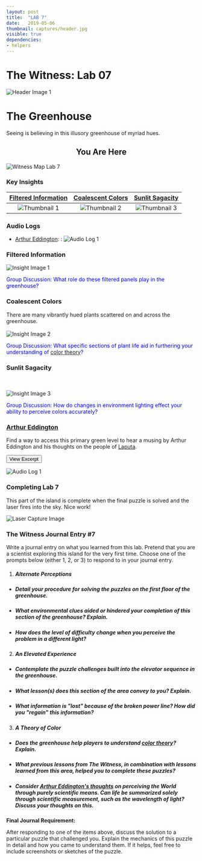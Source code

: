 ```yaml
---
layout: post
title:  "LAB 7"
date:   2019-05-06
thumbnail: captures/header.jpg
visible: true
dependencies:
- helpers
---
```


# **The Witness: Lab 07**

![Header Image 1](captures/header.jpg#header)
# The Greenhouse

Seeing is believing in this illusory greenhouse of myriad hues.

## <center>You Are Here</center>

![Witness Map Lab 7](captures/Witness_Map_Lab7.jpg#capture)

### Key Insights

| [Filtered Information](#filtered-information) | [Coalescent Colors](#coalescent-colors) | [Sunlit Sagacity](#sunlit-sagacity) |
|:-:|:-:|:-:|
|![Thumbnail 1](captures/insight_1.jpg#thumbnail)| ![Thumbnail 2](captures/insight_2.jpg#thumbnail)| ![Thumbnail 3](captures/insight_3.jpg#thumbnail)|

### Audio Logs

- [Arthur Eddington](#arthur-eddington):
: ![Audio Log 1](captures/audio_log_1.jpg#audio_log)

### Filtered Information

![Insight Image 1](captures/insight_1.jpg#capture)

<span style="color: blue">Group Discussion: What role do these filtered panels play in the greenhouse?</span>

### Coalescent Colors
There are many vibrantly hued plants scattered on and across the greenhouse.
<br><br>
![Insight Image 2](captures/insight_2.jpg#capture)

<span style="color: blue">Group Discussion: What specific sections of plant life aid in furthering your understanding of [color theory](https://colormatters.com/color-and-design/basic-color-theory)?</span>

### Sunlit Sagacity
<br><br>
![Insight Image 3](captures/insight_3.jpg#capture)

<span style="color: blue">Group Discussion: How do changes in environment lighting effect your ability to perceive colors accurately?</span>

### [Arthur Eddington](https://psychology.fas.harvard.edu/people/b-f-skinner)

Find a way to access this primary green level to hear a musing by Arthur Eddington and his thoughts on the people of [Laputa](https://en.wikipedia.org/wiki/Laputa).

<button onclick="collapseExcerpt1()">View Excerpt</button>

<div id="excerpt1" style="display:none">
As scientists, we realise that colour is merely a question
of the wavelengths of aethereal vibrations,

but that does not seem to have dispelled the feeling
that eyes which reflect light near wavelength 4800
are a subject for rhapsody

whilst those which reflect wavelength 5300
are left unsung.

We have not yet reached the practice of the Laputans, who,
“if they would, for example, praise the beauty of a
woman, or any other animal,

they describe it by rhombs, circles,
parallelograms, ellipses, and other geometrical terms.”

The materialist who is convinced that all phenomena
arise from electrons and quanta and the like
controlled by mathematical formulae,

must presumably hold the belief
that his wife is a rather elaborate differential equation,

but he is probably tactful enough
not to obtrude this opinion in domestic life.

If this kind of scientific dissection
is felt to be inadequate and irrelevant
in ordinary personal relationships,

it is surely out of place
in the most personal relationship of all —
that of the human soul to a divine spirit.

<br>---<br>
Arthur Eddington, 1927
</div>

![Audio Log 1](captures/audio_log_1.jpg#capture)

### Completing Lab 7

This part of the island is complete when the final puzzle is solved and the laser fires into the sky. Nice work!

![Laser Capture Image](captures/laser_capture.jpg#header)

### The Witness Journal Entry #7

Write a journal entry on what you learned from this lab. Pretend that you are a scientist exploring this island for the very first time. Choose one of the prompts below (either 1, 2, or 3) to respond to in your journal entry.

1. ##### **Alternate Perceptions**
  - ##### Detail your procedure for solving the puzzles on the first floor of the greenhouse.
  - ##### What environmental clues aided or hindered your completion of this section of the greenhouse? Explain.
  - ##### How does the level of difficulty change when you perceive the problem in a different light?

2. ##### **An Elevated Experience**
  - ##### Contemplate the puzzle challenges built into the elevator sequence in the greenhouse.
  - ##### What lesson(s) does this section of the area convey to you? Explain.
  - ##### What information is "lost" because of the broken power line? How did you "regain" this information?

3. ##### **A Theory of Color**
  - ##### Does the greenhouse help players to understand [color theory](https://colormatters.com/color-and-design/basic-color-theory)? Explain.
  - ##### What previous lessons from The Witness, in combination with lessons learned from this area, helped you to complete these puzzles?
  - ##### Consider [Arthur Eddington's thoughts](#arthur-eddington) on perceiving the World through purely scientific means. Can life be summarized solely through scientific measurement, such as the wavelength of light? Discuss your thoughts on this.

**Final Journal Requirement:**

After responding to one of the items above, discuss the solution to a particular puzzle that challenged you. Explain the mechanics of this puzzle in detail and how you came to understand them. If it helps, feel free to include screenshots or sketches of the puzzle.
